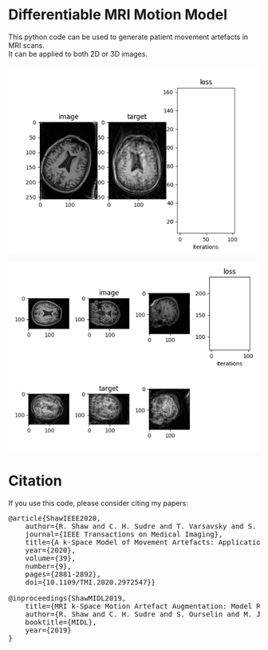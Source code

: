 # Differentiable MRI Motion Model

This python code can be used to generate patient movement artefacts in MRI scans.\
It can be applied to both 2D or 3D images.

![Screenshot](images/out_2d.gif)

![Screenshot](images/out_3d.gif)

# Citation

If you use this code, please consider citing my papers:
<pre>
@article{ShawIEEE2020,
    author={R. Shaw and C. H. Sudre and T. Varsavsky and S. Ourselin and M. J. Cardoso},
    journal={IEEE Transactions on Medical Imaging},
    title={A k-Space Model of Movement Artefacts: Application to Segmentation Augmentation and Artefact Removal},
    year={2020},
    volume={39},
    number={9},
    pages={2881-2892},
    doi={10.1109/TMI.2020.2972547}}

@inproceedings{ShawMIDL2019,
    title={MRI k-Space Motion Artefact Augmentation: Model Robustness and Task-Specific Uncertainty},
    author={R. Shaw and C. H. Sudre and S. Ourselin and M. J. Cardoso},
    booktitle={MIDL},
    year={2019}
}
<pre>
